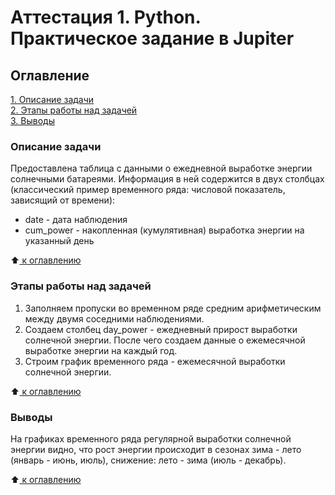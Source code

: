 # Аттестация 1. Python. Практическое задание в Jupiter

## Оглавление  
[1. Описание задачи](.README.md#Описание-проекта)  
[2. Этапы работы над задачей](.README.md#Этапы-работы-над-проектом)    
[3. Выводы](.README.md#Выводы) 


### Описание задачи    
Предоставлена таблица с данными о ежедневной выработке энергии солнечными батареями. Информация в ней содержится в двух столбцах (классический пример временного ряда: числовой показатель, зависящий от времени): 
* date - дата наблюдения
* cum_power - накопленная (кумулятивная) выработка энергии на указанный день


:arrow_up:[ к оглавлению](.README.md#Оглавление)


### Этапы работы над задачей    
1. Заполняем пропуски во временном ряде средним арифметическим между двумя соседними наблюдениями.
2. Создаем столбец day_power - ежедневный прирост выработки солнечной энергии.
После чего создаем данные о ежемесячной выработке энергии на каждый год. 
3. Строим график временного ряда - ежемесячной выработки солнечной энергии.

:arrow_up:[ к оглавлению](.README.md#Оглавление)

### Выводы
На графиках временного ряда регулярной выработки солнечной энергии видно, что рост энергии происходит в сезонах зима - лето (январь - июнь, июль), снижение: лето - зима (июль - декабрь).
  
:arrow_up:[ к оглавлению](.README.md#Оглавление)

